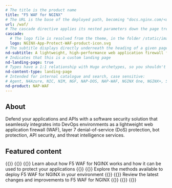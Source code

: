 ```yaml
---
# The title is the product name
title: "F5 WAF for NGINX"
# The URL is the base of the deployed path, becoming "docs.nginx.com/<url>/<other-pages>"
url: /waf/
# The cascade directive applies its nested parameters down the page tree until overwritten
cascade:
  # The logo file is resolved from the theme, in the folder /static/images/icons/
  logo: NGINX-App-Protect-WAF-product-icon.svg
# The subtitle displays directly underneath the heading of a given page
nd-subtitle: A lightweight, high-performance web application firewall for protecting APIs and applications
# Indicates that this is a custom landing page
nd-landing-page: true
# Types have a 1:1 relationship with Hugo archetypes, so you shouldn't need to change this
nd-content-type: landing-page
# Intended for internal catalogue and search, case sensitive:
# Agent, N4Azure, NIC, NIM, NGF, NAP-DOS, NAP-WAF, NGINX One, NGINX+, Solutions, Unit
nd-product: NAP-WAF
---
```


## About

Defend your applications and APIs with a software security solution that seamlessly integrates into DevOps environments as a lightweight web application firewall (WAF), layer 7 denial-of-service (DoS) protection, bot protection, API security, and threat intelligence services.

## Featured content

{{<card-layout>}}
  {{<card-section showAsCards="true" isFeaturedSection="true">}}
  {{<card title="Overview" titleUrl="/waf/fundamentals/overview">}}
      Learn about how F5 WAF for NGINX works and how it can be used to protect your applications
    {{</card>}}
    {{<card title="Install F5 WAF for NGINX" titleUrl="/waf/install" >}}
      Explore the methods available to deploy F5 WAF for NGINX in your environment
    {{</card>}}
    {{<card title="Changelog" titleUrl="/waf/changelog" icon="clock-alert">}}
      Review the latest changes and improvements to F5 WAF for NGINX
    {{</card>}}
  {{</card-section>}}
{{</card-layout>}}
